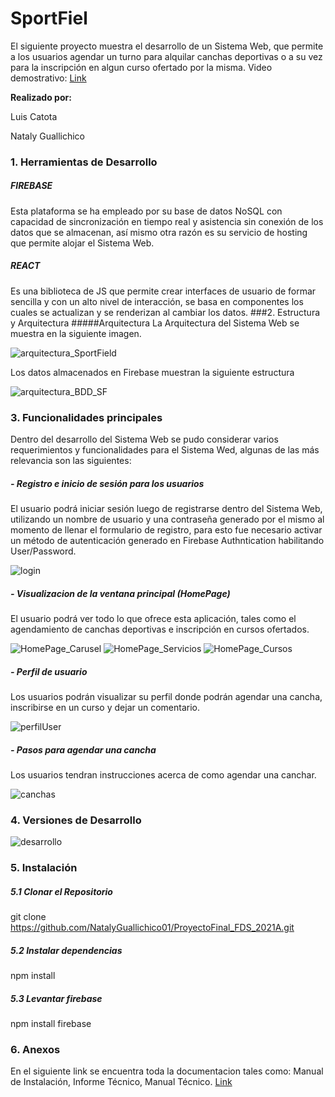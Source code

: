 # SportFiel
El siguiente proyecto muestra el desarrollo de un Sistema Web, que permite a los usuarios agendar un turno para alquilar canchas deportivas o a su vez para la inscripción en algun curso ofertado por la misma.
Video demostrativo: [Link](https://youtu.be/uLujUKDUdoM "Link")

**Realizado por:**

Luis Catota

Nataly Guallichico


###  1. Herramientas de Desarrollo
##### FIREBASE
Esta plataforma se ha empleado por su base de datos NoSQL con capacidad de sincronización en tiempo real y asistencia sin conexión de los datos que se almacenan, así mismo otra razón es su servicio de hosting que permite alojar el Sistema Web.
##### REACT
Es una biblioteca de JS que permite crear interfaces de usuario de formar sencilla y con un alto nivel de interacción, se basa en componentes   los cuales se actualizan y se renderizan al cambiar los datos. 
###2. Estructura y Arquitectura
#####Arquitectura
La Arquitectura del Sistema Web se muestra en la siguiente imagen. 

![arquitectura_SportField](https://user-images.githubusercontent.com/74806895/133349146-c6564944-6e57-4fcd-acdd-a5ffd01010cb.png)

Los datos almacenados en Firebase muestran la siguiente estructura

![arquitectura_BDD_SF](https://user-images.githubusercontent.com/74806895/133349551-6db37212-594d-4c4e-ac37-d7594c0380a2.png)

### 3. Funcionalidades principales

Dentro del desarrollo del Sistema Web se pudo considerar varios requerimientos y funcionalidades para el Sistema Wed, algunas de las más relevancia son las siguientes:

##### - Registro e inicio de sesión para los usuarios

El usuario podrá iniciar sesión luego de registrarse dentro del Sistema Web, utilizando un nombre de usuario y una contraseña generado por el mismo al momento de llenar el formulario de registro, para esto fue necesario activar un método de autenticación generado en Firebase Authntication habilitando User/Password.

![login](https://user-images.githubusercontent.com/74806895/133351378-196b68d9-7c2b-4612-92bb-38824f9893ba.PNG)

##### - Visualizacion de la ventana principal (HomePage)

El usuario podrá ver todo lo que ofrece esta aplicación, tales como el agendamiento de canchas deportivas e inscripción en cursos ofertados.

![HomePage_Carusel](https://user-images.githubusercontent.com/74806895/133351812-77083a90-9e6f-4fbf-b800-8010b3d500a6.PNG)
![HomePage_Servicios](https://user-images.githubusercontent.com/74806895/133351910-734d4409-0fa5-4d22-8053-a335f4a7dc86.PNG)
![HomePage_Cursos](https://user-images.githubusercontent.com/74806895/133352026-5839b75e-a237-449c-8ec7-0a692ccf2240.PNG)

##### - Perfil de usuario

Los usuarios podrán visualizar su perfil donde podrán agendar una cancha, inscribirse en un curso y dejar un comentario.

![perfilUser](https://user-images.githubusercontent.com/74806895/133360787-18bdec87-479c-4b88-a9eb-2da23ca45e88.PNG)

##### - Pasos para agendar una cancha

Los usuarios tendran instrucciones acerca de como agendar una canchar.

![canchas](https://user-images.githubusercontent.com/74806895/133361245-f6c4b62c-ce00-4938-8dc6-37a373739392.PNG)

### 4. Versiones de Desarrollo

![desarrollo](https://user-images.githubusercontent.com/74806895/133362824-ef66836a-4324-4dbe-8cba-1be88c8cc904.PNG)

### 5. Instalación 
##### 5.1 Clonar el Repositorio
git clone https://github.com/NatalyGuallichico01/ProyectoFinal_FDS_2021A.git
##### 5.2 Instalar dependencias
npm install
##### 5.3 Levantar firebase
npm install firebase
###  6. Anexos
En el siguiente link se encuentra toda la documentacion tales como: Manual de Instalación, Informe Técnico, Manual Técnico. [Link](https://drive.google.com/drive/folders/1CGxTz6rc2mdMSiOXoc4HLf1br5GDFLEP?usp=sharing "Link")
